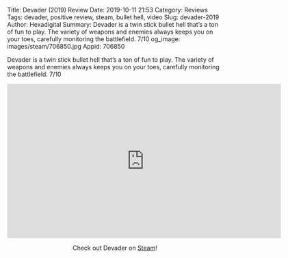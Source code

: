Title: Devader (2019) Review
Date: 2019-10-11 21:53
Category: Reviews
Tags: devader, positive review, steam, bullet hell, video
Slug: devader-2019
Author: Hexadigital
Summary: Devader is a twin stick bullet hell that’s a ton of fun to play. The variety of weapons and enemies always keeps you on your toes, carefully monitoring the battlefield. 7/10
og_image: images/steam/706850.jpg
Appid: 706850

Devader is a twin stick bullet hell that’s a ton of fun to play. The variety of weapons and enemies always keeps you on your toes, carefully monitoring the battlefield. 7/10

<center><iframe src="https://www.youtube.com/embed/DuzIrLM6A30?feature=oembed" allow="accelerometer; autoplay; encrypted-media; gyroscope; picture-in-picture" width="640" height="360" frameborder="0"></iframe>

Check out Devader on [Steam](https://store.steampowered.com/app/706850/?curator_clanid=34633900)!</center>